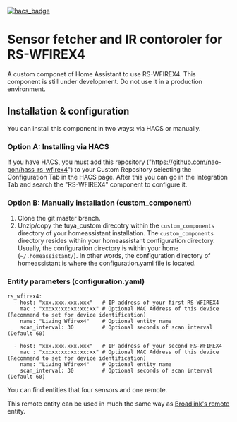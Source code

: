 [![hacs_badge](https://img.shields.io/badge/HACS-Custom-orange.svg?style=for-the-badge)](https://github.com/custom-components/hacs)

# Sensor fetcher and IR contoroler for RS-WFIREX4

A custom componet of Home Assistant to use RS-WFIREX4. This component is still under development. Do not use it in a production environment.

## Installation & configuration
You can install this component in two ways: via HACS or manually.

### Option A: Installing via HACS
If you have HACS, you must add this repository ("https://github.com/nao-pon/hass_rs_wfirex4") to your Custom Repository 
selecting the Configuration Tab in the HACS page.
After this you can go in the Integration Tab and search the "RS-WFIREX4" component to configure it.

### Option B: Manually installation (custom_component)
1. Clone the git master branch.
2. Unzip/copy the tuya_custom direcotry within the `custom_components` directory of your homeassistant installation.
The `custom_components` directory resides within your homeassistant configuration directory.
Usually, the configuration directory is within your home (`~/.homeassistant/`).
In other words, the configuration directory of homeassistant is where the configuration.yaml file is located.

### Entity parameters (configuration.yaml)

```
rs_wfirex4:
  - host: "xxx.xxx.xxx.xxx"   # IP address of your first RS-WFIREX4
    mac : "xx:xx:xx:xx:xx:xx" # Optional MAC Address of this device (Recommend to set for device identification)
    name: "Living Wfirex4"    # Optional entity name
    scan_interval: 30         # Optional seconds of scan interval (Default 60)

  - host: "xxx.xxx.xxx.xxx"   # IP address of your second RS-WFIREX4
    mac : "xx:xx:xx:xx:xx:xx" # Optional MAC Address of this device (Recommend to set for device identification)
    name: "Living Wfirex4"    # Optional entity name
    scan_interval: 30         # Optional seconds of scan interval (Default 60)
```
You can find entities that four sensors and one remote.

This remote entity can be used in much the same way as [Broadlink's remote](https://www.home-assistant.io/integrations/broadlink/#remote) entity.